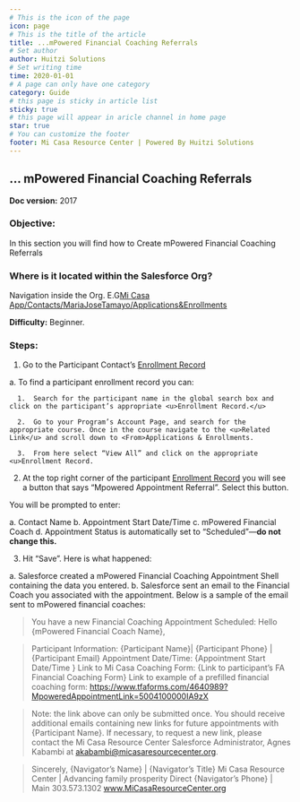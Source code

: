 ```yaml
---
# This is the icon of the page
icon: page
# This is the title of the article
title: ...mPowered Financial Coaching Referrals
# Set author
author: Huitzi Solutions
# Set writing time
time: 2020-01-01
# A page can only have one category
category: Guide
# this page is sticky in article list
sticky: true
# this page will appear in aricle channel in home page
star: true
# You can customize the footer
footer: Mi Casa Resource Center | Powered By Huitzi Solutions
---
```


## ... mPowered Financial Coaching Referrals

**Doc version:** 2017

### **Objective:**  

In this section you will find how to Create mPowered Financial Coaching Referrals

### **Where is it located within the Salesforce Org?**

Navigation inside the Org. E.G[Mi Casa App/Contacts/MariaJoseTamayo/Applications&Enrollments](https://micasa.lightning.force.com/lightning/r/Contact/0032M00003AyyzYQAR/view)

**Difficulty:** Beginner.

### **Steps:**

1. Go to the Participant Contact’s <u>Enrollment Record</u>

  a. To find a participant enrollment record you can:

      1.  Search for the participant name in the global search box and click on the participant’s appropriate <u>Enrollment Record.</u>

      2.  Go to your Program’s Account Page, and search for the appropriate course. Once in the course navigate to the <u>Related Link</u> and scroll down to <From>Applications & Enrollments.
   
      3.  From here select “View All” and click on the appropriate <u>Enrollment Record.

2. At the top right corner of the participant <u>Enrollment Record</u>  you will see a button that says “Mpowered Appointment Referral”. Select this button.

You will be prompted to enter:

  a. Contact Name
  b. Appointment Start Date/Time
  c. mPowered Financial Coach
  d. Appointment Status is automatically set to “Scheduled”—**do not change this.**

3. Hit “Save”. Here is what happened:

  a. Salesforce created a mPowered Financial Coaching Appointment Shell containing the data you entered.
  b. Salesforce sent an email to the Financial Coach you associated with the appointment. Below is a sample of the email sent to mPowered financial coaches:

  >You have a new Financial Coaching Appointment Scheduled:
>Hello {mPowered Financial Coach Name},

>Participant Information: {Participant Name}| {Participant Phone} | {Participant Email}
>Appointment Date/Time: {Appointment Start Date/Time }
>Link to Mi Casa Coaching Form: {Link to participant’s FA Financial Coaching Form}
>Link to example of a prefilled financial coaching form: <https://www.tfaforms.com/4640989?MpoweredAppointmentLink=5004100000IA9zX>

>Note: the link above can only be submitted once. You should receive additional emails containing new links for future appointments with {Participant Name}. If necessary, to request a new link, please contact the Mi Casa Resource Center Salesforce Administrator, Agnes Kabambi at akabambi@micasaresourcecenter.org.

>Sincerely,
>{Navigator’s Name} | {Navigator’s Title}
>Mi Casa Resource Center | Advancing family prosperity
>Direct {Navigator’s Phone} | Main 303.573.1302
>www.MiCasaResourceCenter.org
